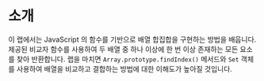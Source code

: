 # 소개

이 랩에서는 JavaScript 의 함수를 기반으로 배열 합집합을 구현하는 방법을 배웁니다. 제공된 비교자 함수를 사용하여 두 배열 중 하나 이상에 한 번 이상 존재하는 모든 요소를 찾아 반환합니다. 랩을 마치면 `Array.prototype.findIndex()` 메서드와 `Set` 객체를 사용하여 배열을 비교하고 결합하는 방법에 대한 이해도가 높아질 것입니다.
